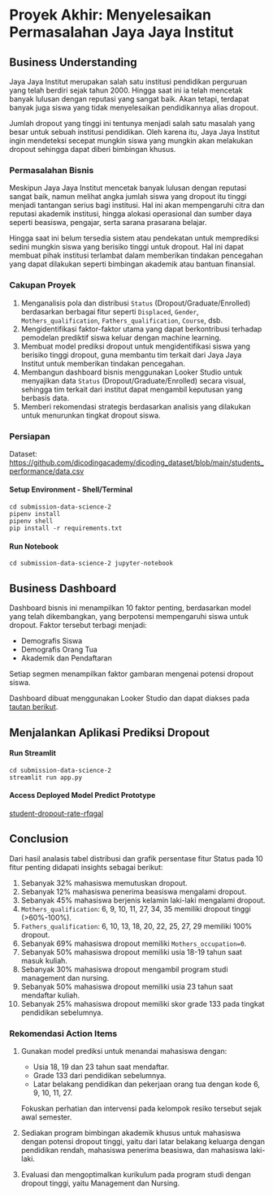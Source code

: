 # Proyek Akhir: Menyelesaikan Permasalahan Jaya Jaya Institut

## Business Understanding

Jaya Jaya Institut merupakan salah satu institusi pendidikan perguruan yang telah berdiri sejak tahun 2000. Hingga saat ini ia telah mencetak banyak lulusan dengan reputasi yang sangat baik. Akan tetapi, terdapat banyak juga siswa yang tidak menyelesaikan pendidikannya alias dropout.

Jumlah dropout yang tinggi ini tentunya menjadi salah satu masalah yang besar untuk sebuah institusi pendidikan. Oleh karena itu, Jaya Jaya Institut ingin mendeteksi secepat mungkin siswa yang mungkin akan melakukan dropout sehingga dapat diberi bimbingan khusus.

### Permasalahan Bisnis

Meskipun Jaya Jaya Institut mencetak banyak lulusan dengan reputasi sangat baik, namun melihat angka jumlah siswa yang dropout itu tinggi menjadi tantangan serius bagi institusi. Hal ini akan mempengaruhi citra dan reputasi akademik institusi, hingga alokasi operasional dan sumber daya seperti beasiswa, pengajar, serta sarana prasarana belajar.

Hingga saat ini belum tersedia sistem atau pendekatan untuk memprediksi sedini mungkin siswa yang berisiko tinggi untuk dropout. Hal ini dapat membuat pihak institusi terlambat dalam memberikan tindakan pencegahan yang dapat dilakukan seperti bimbingan akademik atau bantuan finansial.

### Cakupan Proyek

1. Menganalisis pola dan distribusi `Status` (Dropout/Graduate/Enrolled) berdasarkan berbagai fitur seperti `Displaced`, `Gender`, `Mothers_qualification`, `Fathers_qualification`, `Course`, dsb.
1. Mengidentifikasi faktor-faktor utama yang dapat berkontribusi terhadap pemodelan prediktif siswa keluar dengan machine learning.
1. Membuat model prediksi dropout untuk mengidentifikasi siswa yang berisiko tinggi dropout, guna membantu tim terkait dari Jaya Jaya Institut untuk memberikan tindakan pencegahan.
1. Membangun dashboard bisnis menggunakan Looker Studio untuk menyajikan data `Status` (Dropout/Graduate/Enrolled)  secara visual, sehingga tim terkait dari institut dapat mengambil keputusan yang berbasis data.
1. Memberi rekomendasi strategis berdasarkan analisis yang dilakukan untuk menurunkan tingkat dropout siswa.

### Persiapan

Dataset: https://github.com/dicodingacademy/dicoding_dataset/blob/main/students_performance/data.csv

#### Setup Environment - Shell/Terminal

```
cd submission-data-science-2
pipenv install
pipenv shell
pip install -r requirements.txt
```

#### Run Notebook

```
cd submission-data-science-2 jupyter-notebook
```

## Business Dashboard

Dashboard bisnis ini menampilkan 10 faktor penting, berdasarkan model yang telah dikembangkan, yang berpotensi mempengaruhi siswa untuk dropout. Faktor tersebut terbagi menjadi:
- Demografis Siswa
- Demografis Orang Tua
- Akademik dan Pendaftaran

Setiap segmen menampilkan faktor gambaran mengenai potensi dropout siswa.

Dashboard dibuat menggunakan Looker Studio dan dapat diakses pada [tautan berikut](https://lookerstudio.google.com/s/vA8TQCGhxlE).

## Menjalankan Aplikasi Prediksi Dropout

#### Run Streamlit

```
cd submission-data-science-2 
streamlit run app.py
```

#### Access Deployed Model Predict Prototype

[student-dropout-rate-rfqgal](https://student-dropout-rate-rfqgal.streamlit.app/)

## Conclusion

 Dari hasil analasis tabel distribusi dan grafik persentase fitur Status pada 10 fitur penting didapati insights sebagai berikut:

1. Sebanyak 32% mahasiswa memutuskan dropout.
1. Sebanyak 12% mahasiswa penerima beasiswa mengalami dropout.
1. Sebanyak 45% mahasiswa berjenis kelamin laki-laki mengalami dropout.
1. `Mothers_qualification`: 6, 9, 10, 11, 27, 34, 35 memiliki dropout tinggi (>60%-100%).
1. `Fathers_qualification`: 6, 10, 13, 18, 20, 22, 25, 27, 29 memiliki 100% dropout.
1. Sebanyak 69% mahasiswa dropout memiliki `Mothers_occupation=0`.
1. Sebanyak 50% mahasiswa dropout memiliki usia 18-19 tahun saat masuk kuliah.
1. Sebanyak 30% mahasiswa dropout mengambil program studi management dan nursing.
1. Sebanyak 50% mahasiswa dropout memiliki usia 23 tahun saat mendaftar kuliah.
1. Sebanyak 25% mahasiswa dropout memiliki skor grade 133 pada tingkat pendidikan sebelumnya.

### Rekomendasi Action Items

1. Gunakan model prediksi untuk menandai mahasiswa dengan:
    - Usia 18, 19 dan 23 tahun saat mendaftar.
    - Grade 133 dari pendidikan sebelumnya.
    - Latar belakang pendidikan dan pekerjaan orang tua dengan kode 6, 9, 10, 11, 27.
  
    Fokuskan perhatian dan intervensi pada kelompok resiko tersebut sejak awal semester.

2. Sediakan program bimbingan akademik khusus untuk mahasiswa dengan potensi dropout tinggi, yaitu dari latar belakang keluarga dengan pendidikan rendah, mahasiswa penerima beasiswa, dan mahasiswa laki-laki.

3. Evaluasi dan mengoptimalkan kurikulum pada program studi dengan dropout tinggi, yaitu Management dan Nursing.
